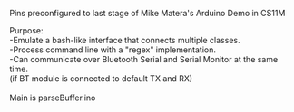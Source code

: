 Pins preconfigured to last stage of Mike Matera's Arduino Demo in CS11M<br>

Purpose:<br>
    -Emulate a bash-like interface that connects multiple classes. <br>
    -Process command line with a "regex" implementation. <br>
    -Can communicate over Bluetooth Serial and Serial Monitor at the same time. <br>
     (if BT module is connected to default TX and RX) <br>
<br>
Main is parseBuffer.ino

